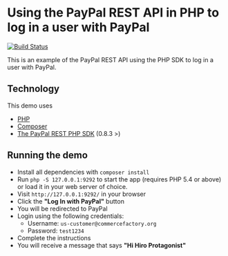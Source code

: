 # Using the PayPal REST API in PHP to log in a user with PayPal

[![Build Status](https://travis-ci.org/commercefactory/005-paypal-express-checkout-php.svg?branch=master)](https://travis-ci.org/commercefactory/005-paypal-express-checkout-php)

This is an example of the PayPal REST API using the PHP SDK to log in a user with PayPal.

## Technology

This demo uses

* [PHP](http://php.net/)
* [Composer](https://getcomposer.org/)
* [The PayPal REST PHP SDK](https://github.com/paypal/rest-api-sdk-php) (0.8.3 >)

## Running the demo

* Install all dependencies with `composer install`
* Run `php -S 127.0.0.1:9292` to start the app (requires PHP 5.4 or above) or load it in your web server of choice.
* Visit `http://127.0.0.1:9292/` in your browser
* Click the __"Log In with PayPal"__ button
* You will be redirected to PayPal
* Login using the following credentials:
  * Username: `us-customer@commercefactory.org`
  * Password: `test1234`
* Complete the instructions
* You will receive a message that says __"Hi Hiro Protagonist"__
